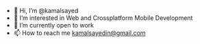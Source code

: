 - 👋 Hi, I’m @kamalsayed
- 👀 I’m interested in Web and Crossplatform Mobile Development
- 🌱 I’m currently open to work 
- 📫 How to reach me kamalsayedin@gmail.com

<!---
kamalsayed/kamalsayed is a ✨ special ✨ repository because its `README.md` (this file) appears on your GitHub profile.
You can click the Preview link to take a look at your changes.
--->
